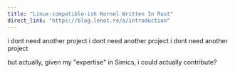```yaml
---
title: "Linux-compatible-ish Kernel Written In Rust"
direct_link: "https://blog.lenot.re/a/introduction"
---
```


i dont need another project i dont need another project i dont need another project

but actually, given my "expertise" in Simics, i could actually contribute?
